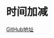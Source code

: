 # 时间加减





[GitHub地址](https://github.com/wrack0001/note/blob/master/golnag/%E5%9F%BA%E7%A1%80%E7%AF%87/time/%E6%97%B6%E9%97%B4%E5%8A%A0%E5%87%8F.md)